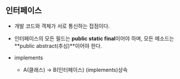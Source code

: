 인터페이스
---

- 개발 코드와 객체가 서로 통신하는 접점이다.  
  
- 인터페이스의 모든 필드는 **public static final**이어야 하며, 모든 메소드는 **public abstract(추싱)**이어야 한다.  
  
- implements
    - A(클래스) → B(인터페이스) (implements)상속
